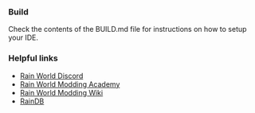 ### Build
Check the contents of the BUILD.md file for instructions on how to setup your IDE.


### Helpful links
- [Rain World Discord](https://discord.gg/rainworld)
- [Rain World Modding Academy](https://discord.gg/4rqYRexHW3)
- [Rain World Modding Wiki](https://rainworldmodding.miraheze.org)
- [RainDB](https://www.raindb.net)
